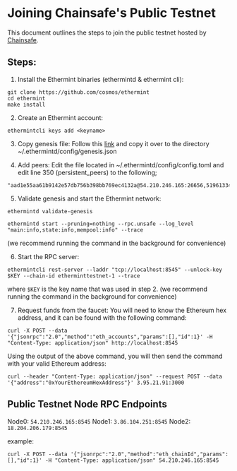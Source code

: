<!--
order: 5
-->


# Joining Chainsafe's Public Testnet

This document outlines the steps to join the public testnet hosted by [Chainsafe](https://chainsafe.io). 

## Steps:
1. Install the Ethermint binaries (ethermintd & ethermint cli):
```
git clone https://github.com/cosmos/ethermint
cd ethermint
make install
```

2. Create an Ethermint account:
```
ethermintcli keys add <keyname>
```

3. Copy genesis file:
Follow this [link](https://gist.github.com/araskachoi/43f86f3edff23729b817e8b0bb86295a) and copy it over to the directory ~/.ethermintd/config/genesis.json

4. Add peers:
Edit the file located in ~/.ethermintd/config/config.toml and edit line 350 (persistent_peers) to the following;
```
"aad1e55aa61b9142e57db756b398bb769ec4132a@54.210.246.165:26656,519613343d7d0773fb99da6fffca858d8df33cd4@18.204.206.179:26656,64ffe6743666b0e186638013117f164c5cf16d21@3.86.104.251:26656"
```

5. Validate genesis and start the Ethermint network:
```
ethermintd validate-genesis
```
```
ethermintd start --pruning=nothing --rpc.unsafe --log_level "main:info,state:info,mempool:info" --trace
```
(we recommend running the command in the background for convenience)

6. Start the RPC server:
```
ethermintcli rest-server --laddr "tcp://localhost:8545" --unlock-key $KEY --chain-id etherminttestnet-1 --trace
```
where `$KEY` is the key name that was used in step 2.
(we recommend running the command in the background for convenience)

7. Request funds from the faucet:
You will need to know the Ethereum hex address, and it can be found with the following command:

```
curl -X POST --data '{"jsonrpc":"2.0","method":"eth_accounts","params":[],"id":1}' -H "Content-Type: application/json" http://localhost:8545
```
Using the output of the above command, you will then send the command with your valid Ethereum address:
```
curl --header "Content-Type: application/json" --request POST --data '{"address":"0xYourEthereumHexAddress"}' 3.95.21.91:3000
```

## Public Testnet Node RPC Endpoints

Node0: `54.210.246.165:8545`
Node1: `3.86.104.251:8545`
Node2: `18.204.206.179:8545`

example:
```
curl -X POST --data '{"jsonrpc":"2.0","method":"eth_chainId","params":[],"id":1}' -H "Content-Type: application/json" 54.210.246.165:8545
```